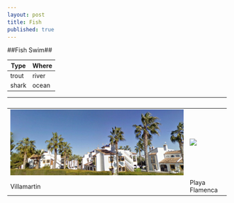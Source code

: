 ```yaml
---
layout: post
title: Fish
published: true
---
```


##Fish Swim##

Type|Where
-|-
trout|river
shark|ocean


&nbsp;| &nbsp;
-|-
![VMartin.jpeg](/images/VMartin.jpeg)|![](http://lh3.googleusercontent.com/-lHglhmh5Bwg/VMlFJjWp7iI/AAAAAAAAGN0/8YU6YUKdgcg/s0/1a.jpg)
Villamartin|Playa Flamenca

